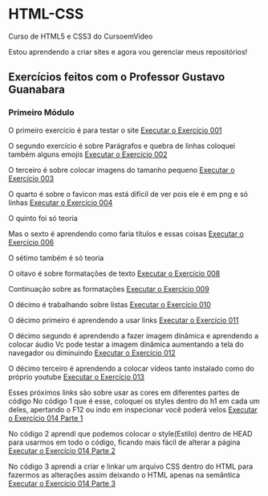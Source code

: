 # HTML-CSS
Curso de HTML5 e CSS3 do CursoemVideo

Estou aprendendo a criar sites e agora vou gerenciar meus repositórios!

## Exercícios feitos com o Professor Gustavo Guanabara

### Primeiro Módulo

<p>O primeiro exercício é para testar o site <a href="https://hudson-matias.github.io/HTML-CSS/Exercicios/HTML-Modulo-1/Ex001/" target="_blank">Executar o Exercício 001</a></p>


O segundo exercício é sobre Parágrafos e quebra de linhas coloquei também alguns emojis
<a href="https://hudson-matias.github.io/HTML-CSS/Exercicios/HTML-Modulo-1/Ex002/" target="_blank">Executar o Exercício 002</a>

O terceiro é sobre colocar imagens do tamanho pequeno
<a href="https://hudson-matias.github.io/HTML-CSS/Exercicios/HTML-Modulo-1/Ex003" target="_blank">Executar o Exercício 003</a>

O quarto é sobre o favicon mas está difícil de ver pois ele é em png e só linhas
<a href="https://hudson-matias.github.io/HTML-CSS/Exercicios/HTML-Modulo-1/Ex004" target="_blank">Executar o Exercício 004</a>

O quinto foi só teoria 

Mas o sexto é aprendendo como faria títulos e essas coisas
<a href="https://hudson-matias.github.io/HTML-CSS/Exercicios/HTML-Modulo-1/Ex006" target="_blank">Executar o Exercício 006</a>

O sétimo também é só teoria

O oitavo é sobre formatações de texto
<a href="https://hudson-matias.github.io/HTML-CSS/Exercicios/HTML-Modulo-1/Ex008" target="_blank">Executar o Exercício 008</a>

Continuação sobre as formatações
<a href="https://hudson-matias.github.io/HTML-CSS/Exercicios/HTML-Modulo-1/Ex009" target="_blank">Executar o Exercício 009</a>

O décimo é trabalhando sobre listas
<a href="https://hudson-matias.github.io/HTML-CSS/Exercicios/HTML-Modulo-1/Ex010 - UL e OL" target="_blank">Executar o Exercício 010</a>

O décimo primeiro é aprendendo a usar links
<a href="https://hudson-matias.github.io/HTML-CSS/Exercicios/HTML-Modulo-1/Ex011.1 - LinksPáginas" target="_blank">Executar o Exercício 011</a>

O décimo segundo é aprendendo a fazer imagem dinâmica e aprendendo a colocar áudio
Vc pode testar a imagem dinâmica aumentando a tela do navegador ou diminuindo
<a href="https://hudson-matias.github.io/HTML-CSS/Exercicios/HTML-Modulo-1/Ex012 - Imagens e Áudios" target="_blank">Executar o Exercício 012</a>

O décimo terceiro é aprendendo a colocar vídeos tanto instalado como do próprio youtube
<a href="https://hudson-matias.github.io/HTML-CSS/Exercicios/HTML-Modulo-1/Ex013 - Vídeos" target="_blank">Executar o Exercício 013</a>

Esses próximos links são sobre usar as cores em diferentes partes de código
No código 1 que é esse, coloquei os styles dentro do h1 em cada um deles, apertando o F12 ou indo em inspecionar você poderá velos
<a href="https://hudson-matias.github.io/HTML-CSS/Exercicios/HTML-Modulo-1/Ex014 - CSS" target="_blank">Executar o Exercício 014 Parte 1</a>

No código 2 aprendi que podemos colocar o style(Estilo) dentro de HEAD para usarmos em todo o código, ficando mais fácil de alterar a página
<a href="https://hudson-matias.github.io/HTML-CSS/Exercicios/HTML-Modulo-1/Ex014 - CSS - Parte - 2" target="_blank">Executar o Exercício 014 Parte 2</a>

No código 3 aprendi a criar e linkar um arquivo CSS dentro do HTML para fazermos as alterações assim deixando o HTML apenas na semântica
<a href="https://hudson-matias.github.io/HTML-CSS/Exercicios/HTML-Modulo-1/Ex014 - CSS - Parte - 3" target="_blank">Executar o Exercício 014 Parte 3</a>